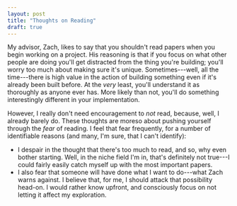```yaml
---
layout: post
title: "Thoughts on Reading"
draft: true
---
```


My advisor, Zach,
  likes to say
  that you shouldn't read papers
  when you begin working on a project.
His reasoning
  is that
  if you focus on what other people are doing
  you'll get distracted from the thing you're building;
  you'll worry too much
  about making sure it's unique.
Sometimes---well,
  all the time---there
  is
  high value
  in the action of building something
  even if it's already been built before.
At the *very* least,
  you'll understand it
  as thoroughly
  as anyone ever has.
More likely than not,
  you'll do something
  interestingly different
  in your implementation.

However, I really don't need encouragement
  to *not* read,
  because, well, I already barely do.
These thoughts
  are moreso
  about pushing yourself
  through the *fear* of reading.
I feel that fear
  frequently,
  for a number of identifiable reasons
  (and many, I'm sure, that I can't identify):

- I despair in the thought that there's too much to read, and so, why even bother starting. Well, in the niche field I'm in, that's definitely not true---I could fairly easily catch myself up with the most important papers.
- I also fear that someone will have done what I want to do---what Zach warns against. I believe that, for me, I should attack that possibility head-on. I would rather know upfront, and consciously focus on not letting it affect my exploration.